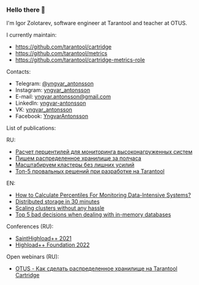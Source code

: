 ### Hello there 👋

I'm Igor Zolotarev, software engineer at Tarantool and teacher at OTUS.

I currently maintain:
- https://github.com/tarantool/cartridge
- https://github.com/tarantool/metrics
- https://github.com/tarantool/cartridge-metrics-role

Contacts:
- Telegram: [@yngvar_antonsson](https://t.me/yngvar_antonsson)
- Instagram: [yngvar_antonsson](https://instagram.com/yngvar_antonsson)
- E-mail: yngvar.antonsson@gmail.com
- LinkedIn: [yngvar-antonsson](https://www.linkedin.com/in/yngvar-antonsson/)
- VK: [yngvar_antonsson](https://vk.com/yngvar_antonsson)
- Facebook: [YngvarAntonsson](https://www.facebook.com/YngvarAntonsson/)

List of publications:

RU:
- [Расчет перцентилей для мониторинга высоконагруженных систем](https://habr.com/ru/company/mailru/blog/529456/)
- [Пишем распределенное хранилище за полчаса](https://habr.com/ru/company/vk/blog/588046/)
- [Масштабируем кластеры без лишних усилий](https://habr.com/ru/company/vk/blog/596241/)
- [Топ-5 провальных решений при разработке на Tarantool](https://habr.com/ru/company/vk/blog/672386/)

EN:
- [How to Calculate Percentiles For Monitoring Data-Intensive Systems?](https://www.geeksforgeeks.org/how-to-calculate-percentiles-for-monitoring-data-intensive-systems/)
- [Distributed storage in 30 minutes](https://dev.to/tarantool/distributed-storage-in-30-minutes-1a9f)
- [Scaling clusters without any hassle](https://dev.to/tarantool/scaling-clusters-without-any-hassle-46in)
- [Top 5 bad decisions when dealing with in-memory databases](https://medium.com/@tarantool/top-5-bad-decisions-when-dealing-with-in-memory-databases-4b2d1fe39317)

Conferences (RU):
- [SaintHighload++ 2021](https://www.youtube.com/watch?v=6MJtIZd1E60)
- [Highload++ Foundation 2022](https://www.youtube.com/watch?v=-FBKkyt1NJ0)

Open webinars (RU):
- [OTUS - Как сделать распределенное хранилище на Tarantool Cartridge](https://www.youtube.com/watch?v=gDNFfqz7jLM)
